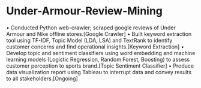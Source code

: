 # Under-Armour-Review-Mining

•	Conducted Python web-crawler; scraped google reviews of Under Armour and Nike offline stores.[Google Crawler]
•	Built keyword extraction tool using TF-IDF, Topic Model (LDA, LSA) and TextRank to identify customer concerns and find operational insights.[Keyword Extraction]
•	Develop topic and sentiment classifiers using word embedding and machine learning models (Logistic Regression, Random Forest, Boosting) to assess customer perception to sports brand.[Topic Sentiment Classifier]
•	Produce data visualization report using Tableau to interrupt data and convey results to all stakeholders.[Ongoing]

